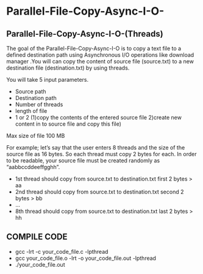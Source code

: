 # Parallel-File-Copy-Async-I-O-
## Parallel-File-Copy-Async-I-O-(Threads)

 The goal of the Parallel-File-Copy-Async-I-O is to copy a text file to a defined destination path using Asynchronous I/O operations like download manager .You will can copy the content of source file (source.txt) to a new destination file (destination.txt) by using threads.
 
 You will take 5 input parameters. 
 - Source path 
 - Destination path 
 - Number of threads
 - length of file
 - 1 or 2 (1)copy the contents of the entered source file 2)create new content in to source file and copy this file)
 
 Max size of file 100 MB
 
 For example; 
 let’s say that the user enters 8 threads and the size of the source file as 16 bytes. So each thread must copy 2 bytes for each. In order to be readable, your source file must be created randomly as “aabbccddeeffgghh”. 
 - 1st thread should copy from source.txt to destination.txt first 2 bytes > aa 
 - 2nd thread should copy from source.txt to destination.txt second 2 bytes > bb 
 - … 
 - 8th thread should copy from source.txt to destination.txt last 2 bytes > hh 
 
 ## COMPILE CODE 
 
 - gcc -lrt -c your_code_file.c -lpthread 
 - gcc your_code_file.o -lrt -o your_code_file.out -lpthread 
 - ./your_code_file.out
